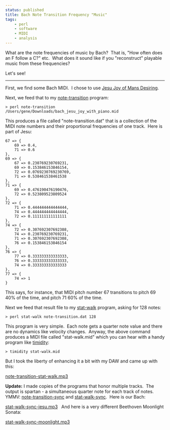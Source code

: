 ```yaml
---
status: published
title: Bach Note Transition Frequency "Music"
tags:
    - perl
    - software
    - MIDI
    - analysis
---
```


What are the note frequencies of music by Bach?  That is, "How often does an F follow a C?" etc.  What does it sound like if you "reconstruct" playable music from these frequencies?

Let's see!

---

First, we find some Bach MIDI.  I chose to use [Jesu Joy of Mans Desiring](bach_jesu_joy_with_piano.mid).

Next, we feed that to my [note-transition](https://github.com/ology/Music/blob/master/note-transition) program:

    > perl note-transition /Users/gene/Downloads/bach_jesu_joy_with_piano.mid

This produces a file called "note-transition.dat" that is a collection of the MIDI note numbers and their proportional frequencies of one track.  Here is part of Jesu:

    67 => {
        69 => 0.4,
        71 => 0.6
    },
    69 => {
        67 => 0.230769230769231,
        69 => 0.153846153846154,
        72 => 0.0769230769230769,
        71 => 0.538461538461538
    },
    71 => {
        69 => 0.476190476190476,
        72 => 0.523809523809524
    },
    72 => {
        71 => 0.444444444444444,
        74 => 0.444444444444444,
        72 => 0.111111111111111
    },
    74 => {
        72 => 0.307692307692308,
        74 => 0.230769230769231,
        71 => 0.307692307692308,
        76 => 0.153846153846154
    },
    76 => {
        77 => 0.333333333333333,
        76 => 0.333333333333333,
        74 => 0.333333333333333
    },
    77 => {
        74 => 1
    }

This says, for instance, that MIDI pitch number 67 transitions to pitch 69 40% of the time, and pitch 71 60% of the time.

Next we feed that result file to my [stat-walk](https://github.com/ology/Music/blob/master/stat-walk) program, asking for 128 notes:

    > perl stat-walk note-transition.dat 128

This program is very simple.  Each note gets a quarter note value and there are no dynamics like velocity changes.  Anyway, the above command produces a MIDI file called "stat-walk.mid" which you can hear with a handy program like [timidity](http://timidity.sourceforge.net/):

    > timidity stat-walk.mid

But I took the liberty of enhancing it a bit with my DAW and came up with this:

[note-transition-stat-walk.mp3](note-transition-stat-walk.mp3)
 

**Update:** I made copies of the programs that honor multiple tracks.  The output is spartan - a simultaneous quarter note for each track of notes. YMMV: [note-transition-sync](https://github.com/ology/Music/blob/master/note-transition-sync) and [stat-walk-sync](https://github.com/ology/Music/blob/master/stat-walk-sync).  Here is our Bach:

[stat-walk-sync-jesu.mp3](stat-walk-sync-jesu.mp3)
 
And here is a very different Beethoven Moonlight Sonata:

[stat-walk-sync-moonlight.mp3](stat-walk-sync-moonlight.mp3)
 
